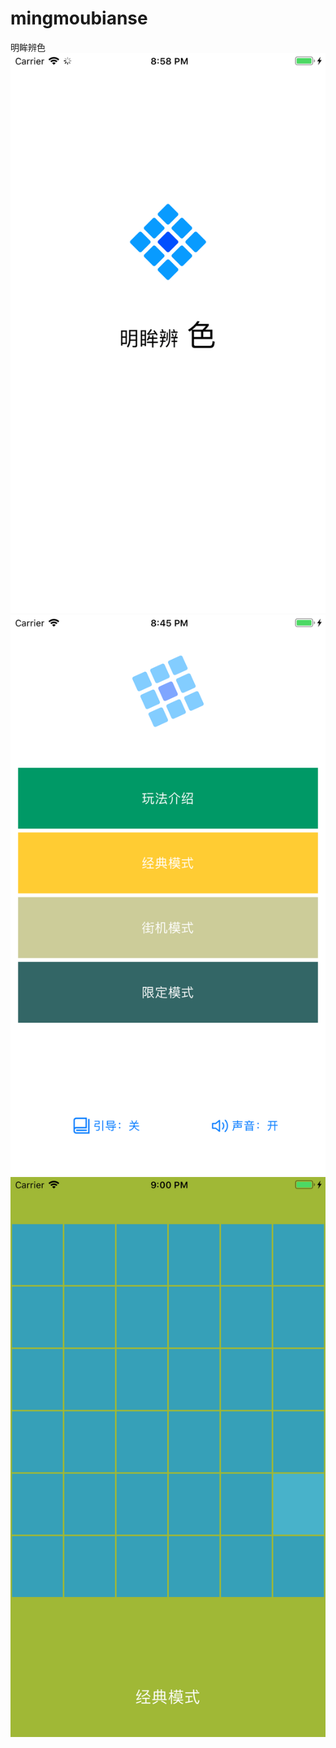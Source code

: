 # mingmoubianse
明眸辨色
![image](https://github.com/JaneMayan/mingmoubianse/blob/master/image/screen1.png)
![image](https://github.com/JaneMayan/mingmoubianse/blob/master/image/screen2.png)
![image](https://github.com/JaneMayan/mingmoubianse/blob/master/image/screen3.png)
